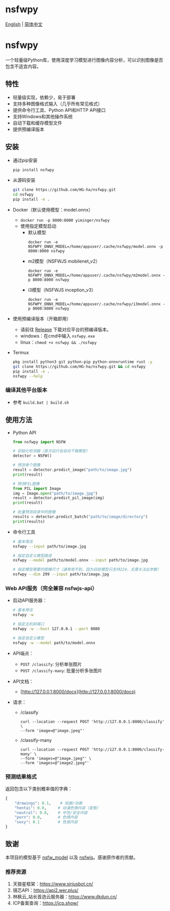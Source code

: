 # nsfwpy

[English](README_EN.md) | [简体中文](README.md)

# nsfwpy
一个轻量级Python库，使用深度学习模型进行图像内容分析，可以识别图像是否包含不适宜内容。

## 特性

- 轻量级实现，依赖少，易于部署
- 支持多种图像格式输入（几乎所有常见格式）
- 提供命令行工具、Python API和HTTP API接口
- 支持Windows和其他操作系统
- 自动下载和缓存模型文件
- 提供预编译版本

## 安装

- 通过pip安装

    ```bash
    pip install nsfwpy
    ```

- 从源码安装

    ```bash
    git clone https://github.com/HG-ha/nsfwpy.git
    cd nsfwpy
    pip install -e .
    ```
    
- Docker（默认使用模型：model.onnx）
    - `docker run -p 8000:8000 yiminger/nsfwpy`
    - 使用指定模型启动
        - 默认模型
            ```
            docker run -e NSFWPY_ONNX_MODEL=/home/appuser/.cache/nsfwpy/model.onnx -p 8000:8000 nsfwpy
            ```
        - m2模型（NSFWJS mobilenet_v2）
            ```
            docker run -e NSFWPY_ONNX_MODEL=/home/appuser/.cache/nsfwpy/m2model.onnx -p 8000:8000 nsfwpy
            ```
        - i3模型（NSFWJS inception_v3）
            ```
            docker run -e NSFWPY_ONNX_MODEL=/home/appuser/.cache/nsfwpy/i3model.onnx -p 8000:8000 nsfwpy
            ```

- 使用预编译版本（开箱即用）
    - 请前往 [Release](https://github.com/HG-ha/nsfwpy/releases) 下载对应平台的预编译版本。
    - windows：在cmd中输入 `nsfwpy.exe`
    - linux：`chmod +x nsfwpy && ./nsfwpy`

- Termux
    ```bash
    pkg install python3 git python-pip python-onnxruntime rust -y
    git clone https://github.com/HG-ha/nsfwpy.git && cd nsfwpy
    pip install -e .
    nsfwpy --help
    ```

### 编译其他平台版本
- 参考 `build.bat | build.sh`


## 使用方法

- Python API

    ```python
    from nsfwpy import NSFW

    # 初始化检测器（首次运行会自动下载模型）
    detector = NSFW()

    # 预测单个图像
    result = detector.predict_image("path/to/image.jpg")
    print(result)

    # 预测PIL图像
    from PIL import Image
    img = Image.open("path/to/image.jpg")
    result = detector.predict_pil_image(img)
    print(result)

    # 批量预测目录中的图像
    results = detector.predict_batch("path/to/image/directory")
    print(results)
    ```

- 命令行工具

    ```bash
    # 基本用法
    nsfwpy --input path/to/image.jpg

    # 指定自定义模型路径
    nsfwpy --model path/to/model.onnx --input path/to/image.jpg

    # 指定模型需要的图像尺寸（通常用不到，因为目前模型只支持224，无需关注此参数）
    nsfwpy --dim 299 --input path/to/image.jpg
    ```

### Web API服务（完全兼容 nsfwjs-api）

- 启动API服务器：

    ```bash
    # 基本用法
    nsfwpy -w

    # 指定主机和端口
    nsfwpy -w --host 127.0.0.1 --port 8080

    # 指定自定义模型
    nsfwpy -w --model path/to/model.onnx
    ```

- API端点：
    - `POST /classify`: 分析单张图片
    - `POST /classify-many`: 批量分析多张图片

- API文档：
    - [http://127.0.0.1:8000/docs](http://127.0.0.1:8000/docs)

- 请求：
    - /classify
        ```
        curl --location --request POST 'http://127.0.0.1:8000/classify' \
        --form 'image=@"image.jpeg"'
        ```
    - /classify-many
        ```
        curl --location --request POST 'http://127.0.0.1:8000/classify-many' \
        --form 'images=@"image.jpeg"' \
        --form 'images=@"image2.jpeg"'
        ```
    

### 预测结果格式

返回包含以下类别概率值的字典：
```python
{
    "drawings": 0.1,    # 绘画/动画
    "hentai": 0.0,     # 动漫色情内容（変態）
    "neutral": 0.8,    # 中性/安全内容
    "porn": 0.0,       # 色情内容
    "sexy": 0.1        # 性感内容
}
```

## 致谢

本项目的模型基于 [nsfw_model](https://github.com/GantMan/nsfw_model) 以及 [nsfwjs](https://github.com/infinitered/nsfwjs)。感谢原作者的贡献。

### 推荐资源
1.  天狼星框架：<https://www.siriusbot.cn/>
2.  镜芯API：<https://api2.wer.plus/>
3.  林枫云_站长首选云服务器：<https://www.dkdun.cn/>
4.  ICP备案查询：<https://icp.show/>